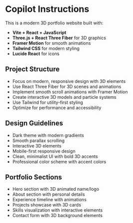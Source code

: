 # Copilot Instructions

<!-- Use this file to provide workspace-specific custom instructions to Copilot. For more details, visit https://code.visualstudio.com/docs/copilot/copilot-customization#_use-a-githubcopilotinstructionsmd-file -->

This is a modern 3D portfolio website built with:
- **Vite + React + JavaScript**
- **Three.js + React Three Fiber** for 3D graphics
- **Framer Motion** for smooth animations
- **Tailwind CSS** for modern styling
- **Lucide React** for icons

## Project Structure
- Focus on modern, responsive design with 3D elements
- Use React Three Fiber for 3D scenes and animations
- Implement smooth scroll animations with Framer Motion
- Create interactive 3D models and particle systems
- Use Tailwind for utility-first styling
- Optimize for performance and accessibility

## Design Guidelines
- Dark theme with modern gradients
- Smooth parallax scrolling
- Interactive 3D elements
- Mobile-first responsive design
- Clean, minimalist UI with bold 3D accents
- Professional color scheme with accent colors

## Portfolio Sections
- Hero section with 3D animated name/logo
- About section with personal details
- Experience timeline with animations
- Projects showcase with 3D cards
- Skills visualization with interactive elements
- Contact form with 3D background elements
